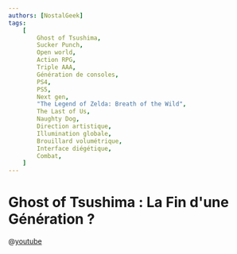 ```yaml
---
authors: [NostalGeek]
tags:
    [
        Ghost of Tsushima,
        Sucker Punch,
        Open world,
        Action RPG,
        Triple AAA,
        Génération de consoles,
        PS4,
        PS5,
        Next gen,
        "The Legend of Zelda: Breath of the Wild",
        The Last of Us,
        Naughty Dog,
        Direction artistique,
        Illumination globale,
        Brouillard volumétrique,
        Interface diégétique,
        Combat,
    ]
---
```


# Ghost of Tsushima : La Fin d'une Génération ?

@[youtube](https://www.youtube.com/watch?v=L3LW_XiWUII)
